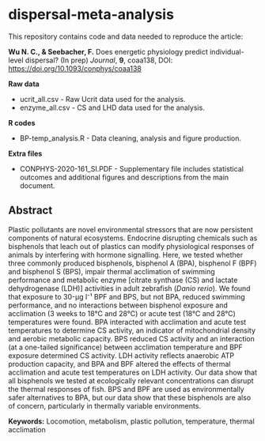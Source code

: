 # dispersal-meta-analysis
This repository contains code and data needed to reproduce the article:

**Wu N. C., & Seebacher, F.** Does energetic physiology predict individual-level dispersal? (In prep) *Journal*, **9**, coaa138, DOI: https://doi.org/10.1093/conphys/coaa138

**Raw data**
- ucrit_all.csv  - Raw Ucrit data used for the analysis.
- enzyme_all.csv - CS and LHD data used for the analysis.

**R codes**
- BP-temp_analysis.R - Data cleaning, analysis and figure production.

**Extra files**
- CONPHYS-2020-161_SI.PDF - Supplementary file includes statistical outcomes and additional figures and descriptions from the main document.

## Abstract
Plastic pollutants are novel environmental stressors that are now persistent components of natural ecosystems. Endocrine disrupting chemicals such as bisphenols that leach out of plastics can modify physiological responses of animals by interfering with hormone signalling. Here, we tested whether three commonly produced bisphenols, bisphenol A (BPA), bisphenol F (BPF) and bisphenol S (BPS), impair thermal acclimation of swimming performance and metabolic enzyme [citrate synthase (CS) and lactate dehydrogenase (LDH)] activities in adult zebrafish (*Danio rerio*). We found that exposure to 30-μg l⁻¹ BPF and BPS, but not BPA, reduced swimming performance, and no interactions between bisphenol exposure and acclimation (3 weeks to 18°C and 28°C) or acute test (18°C and 28°C) temperatures were found. BPA interacted with acclimation and acute test temperatures to determine CS activity, an indicator of mitochondrial density and aerobic metabolic capacity. BPS reduced CS activity and an interaction (at a one-tailed significance) between acclimation temperature and BPF exposure determined CS activity. LDH activity reflects anaerobic ATP production capacity, and BPA and BPF altered the effects of thermal acclimation and acute test temperatures on LDH activity. Our data show that all bisphenols we tested at ecologically relevant concentrations can disrupt the thermal responses of fish. BPS and BPF are used as environmentally safer alternatives to BPA, but our data show that these bisphenols are also of concern, particularly in thermally variable environments.

**Keywords:** Locomotion, metabolism, plastic pollution, temperature, thermal acclimation
